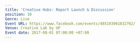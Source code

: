 ```yaml
---
title: 'Creative Hubs: Report Launch & Discussion'
position: 10
Genre: Live
Event URL: https://www.facebook.com/events/485103961832762/
Venue: Creative Lab by UP
Event date: 2017-08-01 07:00:00 +07:00
---
```


